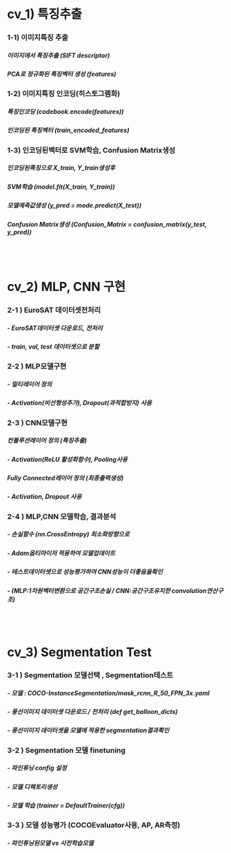 # cv_1) 특징추출

### 1-1) 이미지특징 추출
##### 이미지에서 특징추출 (SIFT descriptor) 
##### PCA로 정규화된 특징벡터 생성 (features)

### 1-2) 이미지특징 인코딩(히스토그램화) 
##### 특징인코딩 (codebook.encode(features))
##### 인코딩된 특징벡터 (train_encoded_features) 

### 1-3) 인코딩된벡터로 SVM학습, Confusion Matrix생성
##### 인코딩된특징으로 X_train, Y_train생성후 
##### SVM학습 (model.fit(X_train, Y_train))
##### 모델예측값생성 (y_pred = mode.predict(X_test))
##### Confusion Matrix생성 (Confusion_Matrix = confusion_matrix(y_test, y_pred))


<br><br>
# cv_2) MLP, CNN 구현

### 2-1 ) EuroSAT 데이터셋전처리 
##### - EuroSAT데이터셋 다운로드, 전처리
##### - train, val, test 데이터셋으로 분할 

### 2-2 ) MLP모델구현 
##### - 멀티레이어 정의
##### - Activation(비선형성추가), Dropout(과적합방지) 사용
 
### 2-3 ) CNN모델구현
##### 컨볼루션레이어 정의 (특징추출)
##### - Activation(ReLU 활성화함수), Pooling사용
##### Fully Connected레이어 정의 (최종출력생성) 
##### - Activation, Dropout 사용  

### 2-4 ) MLP,CNN 모델학습, 결과분석
##### - 손실함수 (nn.CrossEntropy) 최소화방향으로 
##### - Adam옵티마이저 적용하여 모델업데이트  
##### - 테스트데이터셋으로 성능평가하여 CNN성능이 더좋음을확인  
##### - (MLP:1차원벡터변환으로 공간구조손실 / CNN:공간구조유지한 convolution연산구조)

<br><br>
# cv_3) Segmentation Test

### 3-1 ) Segmentation 모델선택  , Segmentation테스트 
##### - 모델 : COCO-InstanceSegmentation/mask_rcnn_R_50_FPN_3x.yaml  
##### - 풍선이미지 데이터셋 다운로드 / 전처리 (def get_balloon_dicts)
##### - 풍선이미지 데이터셋을 모델에 적용한 segmentation결과확인  

### 3-2 ) Segmentation 모델 finetuning 
##### - 파인튜닝 config 설정 
##### - 모델 디렉토리생성
##### - 모델 학습 (trainer = DefaultTrainer(cfg))

### 3-3 ) 모델 성능평가 (COCOEvaluator사용, AP, AR측정)
##### - 파인튜닝된모델 vs 사전학습모델

